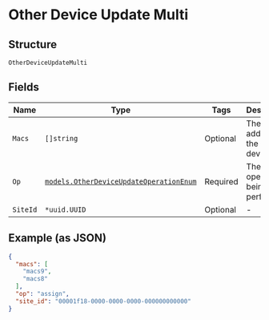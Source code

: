 
# Other Device Update Multi

## Structure

`OtherDeviceUpdateMulti`

## Fields

| Name | Type | Tags | Description |
|  --- | --- | --- | --- |
| `Macs` | `[]string` | Optional | The mac address of the peer device. |
| `Op` | [`models.OtherDeviceUpdateOperationEnum`](../../doc/models/other-device-update-operation-enum.md) | Required | The operation being performed |
| `SiteId` | `*uuid.UUID` | Optional | - |

## Example (as JSON)

```json
{
  "macs": [
    "macs9",
    "macs8"
  ],
  "op": "assign",
  "site_id": "00001f18-0000-0000-0000-000000000000"
}
```

